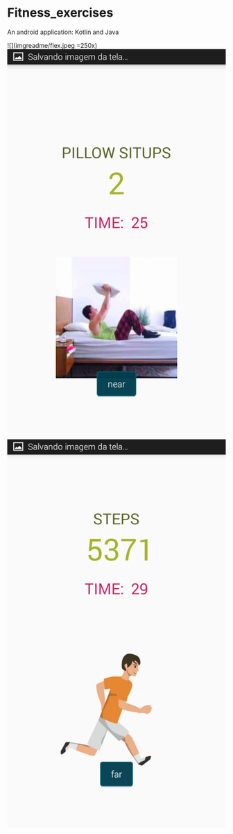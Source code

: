 # Fitness_exercises
An android application: Kotlin and Java 

![](imgreadme/flex.jpeg =250x)
![](imgreadme/pillow.jpeg)
![](imgreadme/run.jpeg)




